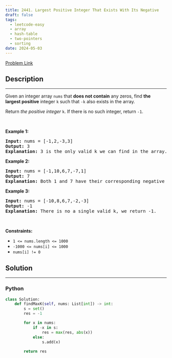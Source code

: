 ```yaml
---
title: 2441. Largest Positive Integer That Exists With Its Negative
draft: false
tags: 
  - leetcode-easy
  - array
  - hash-table
  - two-pointers
  - sorting
date: 2024-05-03
---
```


[Problem Link](https://leetcode.com/problems/largest-positive-integer-that-exists-with-its-negative/)

## Description

---
<p>Given an integer array <code>nums</code> that <strong>does not contain</strong> any zeros, find <strong>the largest positive</strong> integer <code>k</code> such that <code>-k</code> also exists in the array.</p>

<p>Return <em>the positive integer </em><code>k</code>. If there is no such integer, return <code>-1</code>.</p>

<p>&nbsp;</p>
<p><strong class="example">Example 1:</strong></p>

<pre>
<strong>Input:</strong> nums = [-1,2,-3,3]
<strong>Output:</strong> 3
<strong>Explanation:</strong> 3 is the only valid k we can find in the array.
</pre>

<p><strong class="example">Example 2:</strong></p>

<pre>
<strong>Input:</strong> nums = [-1,10,6,7,-7,1]
<strong>Output:</strong> 7
<strong>Explanation:</strong> Both 1 and 7 have their corresponding negative values in the array. 7 has a larger value.
</pre>

<p><strong class="example">Example 3:</strong></p>

<pre>
<strong>Input:</strong> nums = [-10,8,6,7,-2,-3]
<strong>Output:</strong> -1
<strong>Explanation:</strong> There is no a single valid k, we return -1.
</pre>

<p>&nbsp;</p>
<p><strong>Constraints:</strong></p>

<ul>
	<li><code>1 &lt;= nums.length &lt;= 1000</code></li>
	<li><code>-1000 &lt;= nums[i] &lt;= 1000</code></li>
	<li><code>nums[i] != 0</code></li>
</ul>


## Solution

---
### Python
``` py title='largest-positive-integer-that-exists-with-its-negative'
class Solution:
    def findMaxK(self, nums: List[int]) -> int:
        s = set()
        res = -1

        for x in nums:
            if -x in s:
                res = max(res, abs(x))
            else:
                s.add(x)
        
        return res
```

